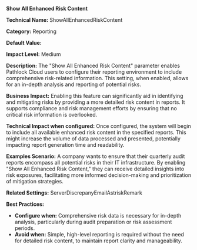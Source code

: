 **Show All Enhanced Risk Content**

**Technical Name:** ShowAllEnhancedRiskContent

**Category:** Reporting

**Default Value:** 

**Impact Level:** Medium

**Description:**
The "Show All Enhanced Risk Content" parameter enables Pathlock Cloud users to configure their reporting environment to include comprehensive risk-related information. This setting, when enabled, allows for an in-depth analysis and reporting of potential risks. 

**Business Impact:**
Enabling this feature can significantly aid in identifying and mitigating risks by providing a more detailed risk content in reports. It supports compliance and risk management efforts by ensuring that no critical risk information is overlooked.

**Technical Impact when configured:**
Once configured, the system will begin to include all available enhanced risk content in the specified reports. This might increase the volume of data processed and presented, potentially impacting report generation time and readability.

**Examples Scenario:**
A company wants to ensure that their quarterly audit reports encompass all potential risks in their IT infrastructure. By enabling "Show All Enhanced Risk Content," they can receive detailed insights into risk exposures, facilitating more informed decision-making and prioritization of mitigation strategies.

**Related Settings:** ServerDiscrepanyEmailAstriskRemark

**Best Practices:** 
- **Configure when:** Comprehensive risk data is necessary for in-depth analysis, particularly during audit preparation or risk assessment periods.
- **Avoid when:** Simple, high-level reporting is required without the need for detailed risk content, to maintain report clarity and manageability.